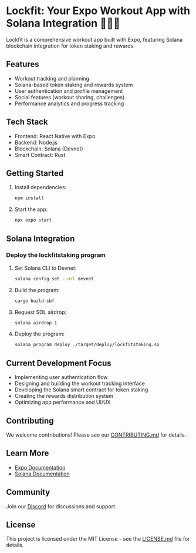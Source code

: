 # Lockfit: Your Expo Workout App with Solana Integration 🏋️‍♂️💪

Lockfit is a comprehensive workout app built with Expo, featuring Solana blockchain integration for token staking and rewards.

## Features

- Workout tracking and planning
- Solana-based token staking and rewards system
- User authentication and profile management
- Social features (workout sharing, challenges)
- Performance analytics and progress tracking

## Tech Stack

- Frontend: React Native with Expo
- Backend: Node.js
- Blockchain: Solana (Devnet)
- Smart Contract: Rust

## Getting Started

1. Install dependencies:
   ```bash
   npm install
   ```

2. Start the app:
   ```bash
   npx expo start
   ```

## Solana Integration

### Deploy the lockfitstaking program

1. Set Solana CLI to Devnet:
   ```bash
   solana config set --url devnet
   ```

2. Build the program:
   ```bash
   cargo build-sbf
   ```

3. Request SOL airdrop:
   ```bash
   solana airdrop 1
   ```

4. Deploy the program:
   ```bash
   solana program deploy ./target/deploy/lockfitstaking.so
   ```

## Current Development Focus

- Implementing user authentication flow
- Designing and building the workout tracking interface
- Developing the Solana smart contract for token staking
- Creating the rewards distribution system
- Optimizing app performance and UI/UX

## Contributing

We welcome contributions! Please see our [CONTRIBUTING.md](CONTRIBUTING.md) for details.

## Learn More

- [Expo Documentation](https://docs.expo.dev/)
- [Solana Documentation](https://docs.solana.com/)

## Community

Join our [Discord](https://discord.gg/lockfit) for discussions and support.

## License

This project is licensed under the MIT License - see the [LICENSE.md](LICENSE.md) file for details.
